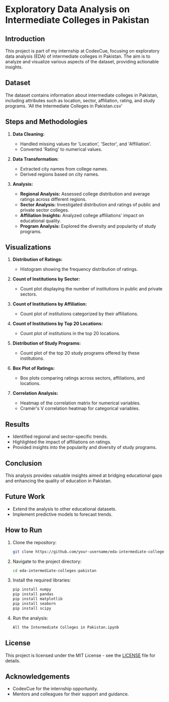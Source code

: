 # Exploratory Data Analysis on Intermediate Colleges in Pakistan

## Introduction
This project is part of my internship at CodexCue, focusing on exploratory data analysis (EDA) of intermediate colleges in Pakistan. The aim is to analyze and visualize various aspects of the dataset, providing actionable insights.

## Dataset
The dataset contains information about intermediate colleges in Pakistan, including attributes such as location, sector, affiliation, rating, and study programs.
'All the Intermediate Colleges in Pakistan.csv'

## Steps and Methodologies

1. **Data Cleaning:**
    - Handled missing values for 'Location', 'Sector', and 'Affiliation'.
    - Converted 'Rating' to numerical values.

2. **Data Transformation:**
    - Extracted city names from college names.
    - Derived regions based on city names.

3. **Analysis:**
    - **Regional Analysis:** Assessed college distribution and average ratings across different regions.
    - **Sector Analysis:** Investigated distribution and ratings of public and private sector colleges.
    - **Affiliation Insights:** Analyzed college affiliations' impact on educational quality.
    - **Program Analysis:** Explored the diversity and popularity of study programs.

## Visualizations
1. **Distribution of Ratings:**
    - Histogram showing the frequency distribution of ratings.

2. **Count of Institutions by Sector:**
    - Count plot displaying the number of institutions in public and private sectors.

3. **Count of Institutions by Affiliation:**
    - Count plot of institutions categorized by their affiliations.

4. **Count of Institutions by Top 20 Locations:**
    - Count plot of institutions in the top 20 locations.

5. **Distribution of Study Programs:**
    - Count plot of the top 20 study programs offered by these institutions.

6. **Box Plot of Ratings:**
    - Box plots comparing ratings across sectors, affiliations, and locations.

7. **Correlation Analysis:**
    - Heatmap of the correlation matrix for numerical variables.
    - Cramér's V correlation heatmap for categorical variables.

## Results
- Identified regional and sector-specific trends.
- Highlighted the impact of affiliations on ratings.
- Provided insights into the popularity and diversity of study programs.

## Conclusion
This analysis provides valuable insights aimed at bridging educational gaps and enhancing the quality of education in Pakistan.

## Future Work
- Extend the analysis to other educational datasets.
- Implement predictive models to forecast trends.

## How to Run
1. Clone the repository:
    ```sh
    git clone https://github.com/your-username/eda-intermediate-colleges-pakistan.git
    ```
2. Navigate to the project directory:
    ```sh
    cd eda-intermediate-colleges-pakistan
    ```
3. Install the required libraries:
    ```sh
    pip install numpy
    pip install pandas
    pip install matplotlib
    pip install seaborn
    pip install scipy
    ```
4. Run the analysis:
    ```sh
    All the Intermediate Colleges in Pakistan.ipynb
    ```

## License
This project is licensed under the MIT License - see the [LICENSE](LICENSE) file for details.

## Acknowledgements
- CodexCue for the internship opportunity.
- Mentors and colleagues for their support and guidance.
